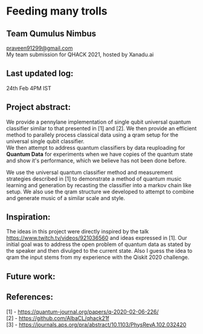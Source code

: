 # Feeding many trolls  
## Team Qumulus Nimbus  
praveen91299@gmail.com  
My team submission for QHACK 2021, hosted by Xanadu.ai  

## Last updated log:  
24th Feb 4PM IST

## Project abstract:  
We provide a pennylane implementation of single qubit universal quantum classifier similar to that presented in [1] and [2]. We then provide an efficient method to parallely process classical data using a qram setup for the universal single qubit classifier.  
We then attempt to address quantum classifiers by data reuploading for **Quantum Data** for experiments when we have copies of the quantum state and show it's performance, which we believe has not been done before.  

We use the universal quantum classifier method and measurement strategies described in [1] to demonstrate a method of quantum music learning and generation by recasting the classifier into a markov chain like setup. We also use the qram structure we developed to attempt to combine and generate music of a similar scale and style. 

## Inspiration:  
The ideas in this project were directly inspired by the talk https://www.twitch.tv/videos/921036560 and ideas expressed in [1]. Our initial goal was to address the open problem of quantum data as stated by the speaker and then divulged to the current state. Also I guess the idea to qram the input stems from my experience with the Qiskit 2020 challenge.  

## Future work:  

## References:  
[1] - https://quantum-journal.org/papers/q-2020-02-06-226/  
[2] - https://github.com/AlbaCL/qhack21f  
[3] - https://journals.aps.org/pra/abstract/10.1103/PhysRevA.102.032420  
